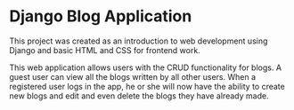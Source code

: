 # Django Blog Application

This project was created as an introduction to web development using Django and basic HTML and CSS for frontend work.

This web application allows users with the CRUD functionality for blogs. A guest user can view all the blogs written by all other users. When a registered user logs in the app, he or she will now have the ability to create new blogs and edit and even delete the blogs they have already made.
